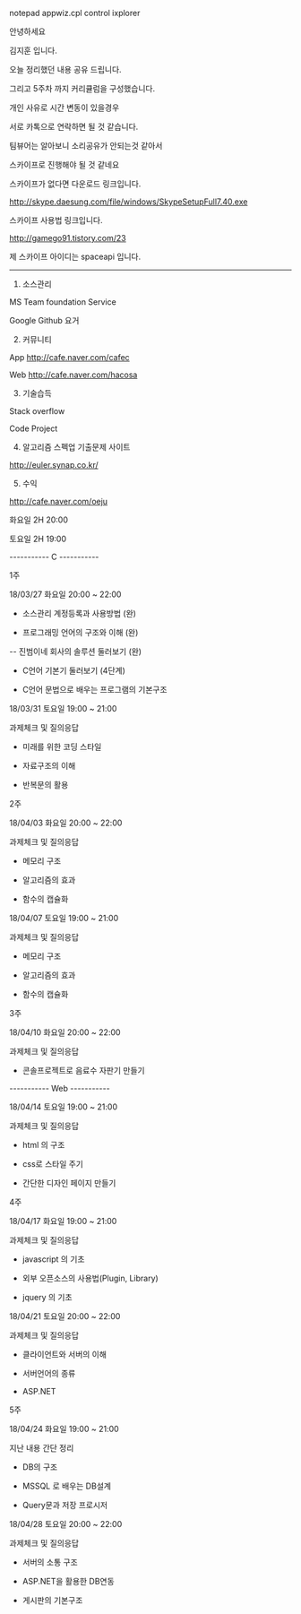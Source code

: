 notepad
appwiz.cpl
control
ixplorer



안녕하세요

김지훈 입니다.

 

오늘 정리했던 내용 공유 드립니다.

그리고 5주차 까지 커리큘럼을 구성했습니다.

 

개인 사유로 시간 변동이 있을경우 

서로 카톡으로 연락하면 될 것 같습니다.

 

팀뷰어는 알아보니 소리공유가 안되는것 같아서

스카이프로 진행해야 될 것 같네요

 

스카이프가 없다면 다운로드 링크입니다.

http://skype.daesung.com/file/windows/SkypeSetupFull7.40.exe  

 

스카이프 사용법 링크입니다.

http://gamego91.tistory.com/23  

 

제 스카이프 아이디는 spaceapi 입니다.

 

---------------------------------------------------------------------------------------------------------

 

1. 소스관리

MS 	Team foundation Service

Google 	Github 요거

 

2. 커뮤니티

App 	http://cafe.naver.com/cafec

Web 	http://cafe.naver.com/hacosa

 

3. 기술습득

Stack overflow

Code Project

 

4. 알고리즘 스펙업 기출문제 사이트

http://euler.synap.co.kr/

 

5. 수익

http://cafe.naver.com/oeju

 

 

화요일 2H 20:00

토요일 2H 19:00

 

----------- C ----------- 

 

1주

18/03/27 화요일 20:00 ~ 22:00

- 소스관리 계정등록과 사용방법  (완)

- 프로그래밍 언어의 구조와 이해 (완)

-- 진범이네 회사의 솔루션 둘러보기 (완)

- C언어 기본기 둘러보기 (4단계)

- C언어 문법으로 배우는 프로그램의 기본구조 

 

18/03/31 토요일 19:00 ~ 21:00

과제체크 및 질의응답

- 미래를 위한 코딩 스타일

- 자료구조의 이해

- 반복문의 활용

 

2주

18/04/03 화요일 20:00 ~ 22:00

과제체크 및 질의응답

- 메모리 구조

- 알고리즘의 효과

- 함수의 캡슐화

 

18/04/07 토요일 19:00 ~ 21:00

과제체크 및 질의응답

- 메모리 구조

- 알고리즘의 효과

- 함수의 캡슐화

 

3주 

18/04/10 화요일 20:00 ~ 22:00

과제체크 및 질의응답

- 콘솔프로젝트로 음료수 자판기 만들기

 

----------- Web -----------

 

18/04/14 토요일 19:00 ~ 21:00

과제체크 및 질의응답

- html 의 구조

- css로 스타일 주기

- 간단한 디자인 페이지 만들기

 

4주

18/04/17 화요일 19:00 ~ 21:00

과제체크 및 질의응답

- javascript 의 기초

- 외부 오픈소스의 사용법(Plugin, Library)

- jquery 의 기초

 

18/04/21 토요일 20:00 ~ 22:00

과제체크 및 질의응답

- 클라이언트와 서버의 이해

- 서버언어의 종류

- ASP.NET 

 

5주

18/04/24 화요일 19:00 ~ 21:00

지난 내용 간단 정리

- DB의 구조

- MSSQL 로 배우는 DB설계

- Query문과 저장 프로시저

 

18/04/28 토요일 20:00 ~ 22:00

과제체크 및 질의응답

- 서버의 소통 구조

- ASP.NET을 활용한 DB연동

- 게시판의 기본구조

 

